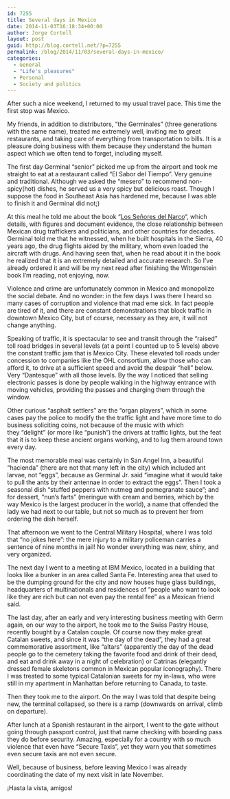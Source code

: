 ```yaml
---
id: 7255
title: Several days in Mexico
date: 2014-11-03T16:18:34+00:00
author: Jorge Cortell
layout: post
guid: http://blog.cortell.net/?p=7255
permalink: /blog/2014/11/03/several-days-in-mexico/
categories:
  - General
  - "Life's pleasures"
  - Personal
  - Society and politics
---
```

After such a nice weekend, I returned to my usual travel pace. This time the first stop was Mexico.

My friends, in addition to distributors, &#8220;the Germinales&#8221; (three generations with the same name), treated me extremely well, inviting me to great restaurants, and taking care of everything from transportation to bills. It is a pleasure doing business with them because they understand the human aspect which we often tend to forget, including myself.

The first day Germinal &#8220;senior&#8221; picked me up from the airport and took me straight to eat at a restaurant called &#8220;El Sabor del Tiempo&#8221;. Very genuine and traditional. Although we asked the &#8220;mesero&#8221; to recommend non-spicy(hot) dishes, he served us a very spicy but delicious roast. Though I suppose the food in Southeast Asia has hardened me, because I was able to finish it and Germinal did not;)

At this meal he told me about the book &#8220;<a title="http://www.amazon.com/Los-se%C3%B1ores-narco-Spanish-Edition-ebook/dp/B007TID1RK" href="http://www.amazon.com/Los-se%C3%B1ores-narco-Spanish-Edition-ebook/dp/B007TID1RK" target="_blank">Los Señores del Narco</a>&#8220;, which details, with figures and document evidence, the close relationship between Mexican drug traffickers and politicians, and other countries for decades. Germinal told me that he witnessed, when he built hospitals in the Sierra, 40 years ago, the drug flights aided by the military, whom even loaded the aircraft with drugs. And having seen that, when he read about it in the book he realized that it is an extremely detailed and accurate research. So I&#8217;ve already ordered it and will be my next read after finishing the Wittgenstein book I&#8217;m reading, not enjoying, now.

Violence and crime are unfortunately common in Mexico and monopolize the social debate. And no wonder: in the few days I was there I heard so many cases of corruption and violence that mad eme sick. In fact people are tired of it, and there are constant demonstrations that block traffic in downtown Mexico City, but of course, necessary as they are, it will not change anything.

Speaking of traffic, it is spectacular to see and transit through the &#8220;raised&#8221; toll road bridges in several levels (at a point I counted up to 5 levels) above the constant traffic jam that is Mexico City. These elevated toll roads under concession to companies like the OHL consortium, allow those who can afford it, to drive at a sufficient speed and avoid the despair &#8220;hell&#8221; below. Very &#8220;Dantesque&#8221; with all those levels. By the way I noticed that selling electronic passes is done by people walking in the highway entrance with moving vehicles, providing the passes and charging them through the window.

Other curious &#8220;asphalt settlers&#8221; are the &#8220;organ players&#8221;, which in some cases pay the police to modify the the traffic light and have more time to do business soliciting coins, not because of the music with which they &#8220;delight&#8221; (or more like &#8220;punish&#8221;) the drivers at traffic lights, but the feat that it is to keep these ancient organs working, and to lug them around town every day.

The most memorable meal was certainly in San Angel Inn, a beautiful &#8220;hacienda&#8221; (there are not that many left in the city) which included ant larvae, not &#8220;eggs&#8221;, because as Germinal Jr. said &#8220;imagine what it would take to pull the ants by their antennae in order to extract the eggs&#8221;. Then I took a seasonal dish &#8220;stuffed peppers with nutmeg and pomegranate sauce&#8221;; and for dessert, &#8220;nun&#8217;s farts&#8221; (meringue with cream and berries, which by the way Mexico is the largest producer in the world), a name that offended the lady we had next to our table, but not so much as to prevent her from ordering the dish herself.

That afternoon we went to the Central Military Hospital, where I was told that &#8220;no jokes here&#8221;: the mere injury to a military policeman carries a sentence of nine months in jail! No wonder everything was new, shiny, and very organized.

The next day I went to a meeting at IBM Mexico, located in a building that looks like a bunker in an area called Santa Fe. Interesting area that used to be the dumping ground for the city and now houses huge glass buildings, headquarters of multinationals and residences of &#8220;people who want to look like they are rich but can not even pay the rental fee&#8221; as a Mexican friend said.

The last day, after an early and very interesting business meeting with Germ again, on our way to the airport, he took me to the Swiss Pastry House, recently bought by a Catalan couple. Of course now they make great Catalan sweets, and since it was &#8220;the day of the dead&#8221;, they had a great commemorative assortment, like &#8220;altars&#8221; (apparently the day of the dead people go to the cemetery taking the favorite food and drink of their dead, and eat and drink away in a night of celebration) or Catrinas (elegantly dressed female skeletons common in Mexican popular iconography). There I was treated to some typical Catalonian sweets for my in-laws, who were still in my apartment in Manhattan before returning to Canada, to taste.

Then they took me to the airport. On the way I was told that despite being new, the terminal collapsed, so there is a ramp (downwards on arrival, climb on departure).

After lunch at a Spanish restaurant in the airport, I went to the gate without going through passport control, just that name checking with boarding pass they do before security. Amazing, especially for a country with so much violence that even have &#8220;Secure Taxis&#8221;, yet they warn you that sometimes even secure taxis are not even secure.

Well, because of business, before leaving Mexico I was already coordinating the date of my next visit in late November.

¡Hasta la vista, amigos!